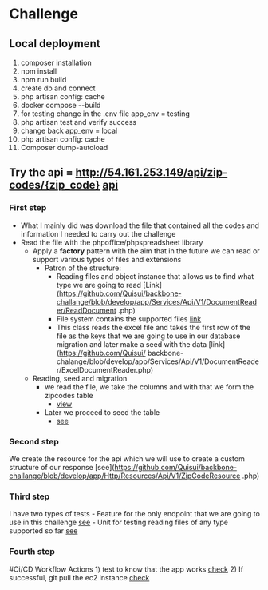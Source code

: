 # Challenge
## Local deployment
1) composer installation
2) npm install
3) npm run build
4) create db and connect
5) php artisan config: cache
6) docker compose --build
7) for testing change in the .env file app_env = testing
8) php artisan test and verify success
9) change back app_env = local
10) php artisan config: cache
11) Composer dump-autoload

## Try the api = http://54.161.253.149/api/zip-codes/{zip_code} [api](http://54.161.253.149/api/zip-codes/)
### First step
- What I mainly did was download the file that contained all the codes and information I needed to carry out the challenge
- Read the file with the phpoffice/phpspreadsheet library
   - Apply a **factory** pattern with the aim that in the future we can read or support various types of files and extensions
      - Patron of the structure:
        - Reading files and object instance that allows us to find what type we are going to read [Link](https://github.com/Quisui/backbone-challange/blob/develop/app/Services/Api/V1/DocumentReader/ReadDocument .php)
        - File system contains the supported files [link](https://github.com/Quisui/backbone-challange/blob/develop/config/filereader.php)
        - This class reads the excel file and takes the first row of the file as the keys that we are going to use in our database migration and later make a seed with the data [link](https://github.com/Quisui/ backbone-chalange/blob/develop/app/Services/Api/V1/DocumentReader/ExcelDocumentReader.php)
    - Reading, seed and migration
      - we read the file, we take the columns and with that we form the zipcodes table
        - [view](https://github.com/Quisui/backbone-challange/blob/develop/database/migrations/2023_02_19_005640_create_zip_codes_table.php)
      - Later we proceed to seed the table
          - [see](https://github.com/Quisui/backbone-challange/blob/develop/database/seeders/DatabaseSeeder.php)

### Second step
   We create the resource for the api which we will use to create a custom structure of our response [see](https://github.com/Quisui/backbone-challange/blob/develop/app/Http/Resources/Api/V1/ZipCodeResource .php)
 
### Third step
   I have two types of tests
      - Feature for the only endpoint that we are going to use in this challenge [see](https://github.com/Quisui/backbone-challange/blob/develop/tests/Feature/Api/V1/ZipCodeTest.php)
      - Unit for testing reading files of any type supported so far [see](https://github.com/Quisui/backbone-challange/blob/develop/tests/Unit/DocumentReaderTest.php)

### Fourth step
  #Ci/CD
    Workflow Actions
      1) test to know that the app works [check](https://github.com/Quisui/backbone-challange/blob/master/.github/workflows/laravel.yml)
      2) If successful, git pull the ec2 instance [check](https://github.com/Quisui/backbone-challange/blob/master/.github/workflows/aws.yml)
